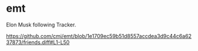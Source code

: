 # emt
Elon Musk following Tracker.

https://github.com/cmj/emt/blob/1e1709ec59b51d8557accdea3d9c44c6a6237873/friends.diff#L1-L50
